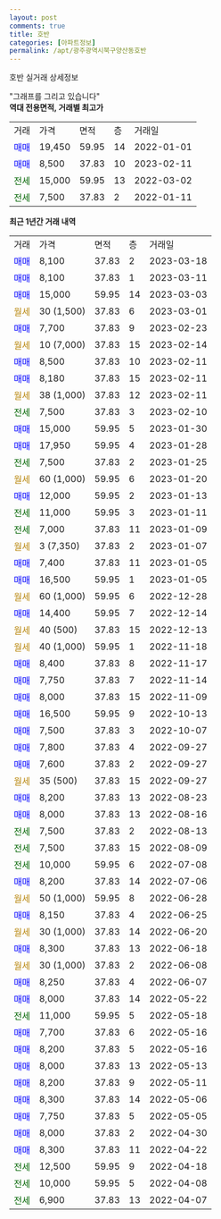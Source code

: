 ```yaml
---
layout: post
comments: true
title: 호반
categories: [아파트정보]
permalink: /apt/광주광역시북구양산동호반
---
```


호반 실거래 상세정보

<script type="text/javascript">
  google.charts.load('current', {'packages':['line', 'corechart']});
  google.charts.setOnLoadCallback(drawChart);

  function drawChart() {
    var data = new google.visualization.DataTable();
    data.addColumn('date', '거래일');
    data.addColumn('number', "매매");
    data.addColumn('number', "전세");
    data.addColumn('number', "전매");

    data.addRows([[new Date(Date.parse("2023-03-18")), 8100, null, null], [new Date(Date.parse("2023-03-11")), 8100, null, null], [new Date(Date.parse("2023-03-03")), 15000, null, null], [new Date(Date.parse("2023-03-01")), null, null, null], [new Date(Date.parse("2023-02-23")), 7700, null, null], [new Date(Date.parse("2023-02-14")), null, null, null], [new Date(Date.parse("2023-02-11")), 8500, null, null], [new Date(Date.parse("2023-02-11")), 8180, null, null], [new Date(Date.parse("2023-02-11")), null, null, null], [new Date(Date.parse("2023-02-10")), null, 7500, null], [new Date(Date.parse("2023-01-30")), 15000, null, null], [new Date(Date.parse("2023-01-28")), 17950, null, null], [new Date(Date.parse("2023-01-25")), null, 7500, null], [new Date(Date.parse("2023-01-20")), null, null, null], [new Date(Date.parse("2023-01-13")), 12000, null, null], [new Date(Date.parse("2023-01-11")), null, 11000, null], [new Date(Date.parse("2023-01-09")), null, 7000, null], [new Date(Date.parse("2023-01-07")), null, null, null], [new Date(Date.parse("2023-01-05")), 7400, null, null], [new Date(Date.parse("2023-01-05")), 16500, null, null], [new Date(Date.parse("2022-12-28")), null, null, null], [new Date(Date.parse("2022-12-14")), 14400, null, null], [new Date(Date.parse("2022-12-13")), null, null, null], [new Date(Date.parse("2022-11-18")), null, null, null], [new Date(Date.parse("2022-11-17")), 8400, null, null], [new Date(Date.parse("2022-11-14")), 7750, null, null], [new Date(Date.parse("2022-11-09")), 8000, null, null], [new Date(Date.parse("2022-10-13")), 16500, null, null], [new Date(Date.parse("2022-10-07")), 7500, null, null], [new Date(Date.parse("2022-09-27")), 7800, null, null], [new Date(Date.parse("2022-09-27")), 7600, null, null], [new Date(Date.parse("2022-09-27")), null, null, null], [new Date(Date.parse("2022-08-23")), 8200, null, null], [new Date(Date.parse("2022-08-16")), 8000, null, null], [new Date(Date.parse("2022-08-13")), null, 7500, null], [new Date(Date.parse("2022-08-09")), null, 7500, null], [new Date(Date.parse("2022-07-08")), null, 10000, null], [new Date(Date.parse("2022-07-06")), 8200, null, null], [new Date(Date.parse("2022-06-28")), null, null, null], [new Date(Date.parse("2022-06-25")), 8150, null, null], [new Date(Date.parse("2022-06-20")), null, null, null], [new Date(Date.parse("2022-06-18")), 8300, null, null], [new Date(Date.parse("2022-06-08")), null, null, null], [new Date(Date.parse("2022-06-07")), 8250, null, null], [new Date(Date.parse("2022-05-22")), 8000, null, null], [new Date(Date.parse("2022-05-18")), null, 11000, null], [new Date(Date.parse("2022-05-16")), 7700, null, null], [new Date(Date.parse("2022-05-16")), 8200, null, null], [new Date(Date.parse("2022-05-13")), 8000, null, null], [new Date(Date.parse("2022-05-11")), 8200, null, null], [new Date(Date.parse("2022-05-06")), 8300, null, null], [new Date(Date.parse("2022-05-05")), 7750, null, null], [new Date(Date.parse("2022-04-30")), 8000, null, null], [new Date(Date.parse("2022-04-22")), 8300, null, null], [new Date(Date.parse("2022-04-18")), null, 12500, null], [new Date(Date.parse("2022-04-08")), null, 10000, null], [new Date(Date.parse("2022-04-07")), null, 6900, null]]);

    var options = {
      hAxis: {
        format: 'yyyy/MM/dd'
      },    
      lineWidth: 0,
      pointsVisible: true,    
      title: '최근 1년간 유형별 실거래가 분포',
      legend: { position: 'bottom' }
    };

    var formatter = new google.visualization.NumberFormat({pattern:'###,###'} );
    formatter.format(data, 1);
    formatter.format(data, 2);
    
    setTimeout(function() {
        var chart = new google.visualization.LineChart(document.getElementById('columnchart_material'));
        chart.draw(data, (options));
        document.getElementById('loading').style.display = 'none';
    }, 200);
  }
</script>


<div id="loading" style="z-index:20; display: block; margin-left: 0px">"그래프를 그리고 있습니다"</div>
<div id="columnchart_material" style="width: 95%; margin-left: 0px; display: block"></div>
<!-- contents start -->
<b>역대 전용면적, 거래별 최고가</b>
<table class="sortable">
    <tr>
      <td>거래</td>
      <td>가격</td>
      <td>면적</td>
      <td>층</td>
      <td>거래일</td>
    </tr>
        <tr>
          <td><a style="color: blue">매매</a></td>
          <td>19,450</td>
          <td>59.95</td>
          <td>14</td>
          <td>2022-01-01</td>
        </tr>            <tr>
          <td><a style="color: blue">매매</a></td>
          <td>8,500</td>
          <td>37.83</td>
          <td>10</td>
          <td>2023-02-11</td>
        </tr>        
        <tr>
              <td><a style="color: darkgreen">전세</a></td>
              <td>15,000</td>
              <td>59.95</td>
              <td>13</td>
              <td>2022-03-02</td>
            </tr>            <tr>
              <td><a style="color: darkgreen">전세</a></td>
              <td>7,500</td>
              <td>37.83</td>
              <td>2</td>
              <td>2022-01-11</td>
            </tr>        
    
</table>

<b>최근 1년간 거래 내역</b>

<table class="sortable">
    <tr>
      <td>거래</td>
      <td>가격</td>
      <td>면적</td>
      <td>층</td>
      <td>거래일</td>
    </tr>
    <tr>
      <td><a style="color: blue">매매</a></td>
      <td>8,100</td>
      <td>37.83</td>
      <td>2</td>
      <td>2023-03-18</td>
    </tr>          <tr>
      <td><a style="color: blue">매매</a></td>
      <td>8,100</td>
      <td>37.83</td>
      <td>1</td>
      <td>2023-03-11</td>
    </tr>          <tr>
      <td><a style="color: blue">매매</a></td>
      <td>15,000</td>
      <td>59.95</td>
      <td>14</td>
      <td>2023-03-03</td>
    </tr>          <tr>
      <td><a style="color: darkgoldenrod">월세</a></td>
      <td>30 (1,500)</td>
      <td>37.83</td>
      <td>6</td>
      <td>2023-03-01</td>
    </tr>          <tr>
      <td><a style="color: blue">매매</a></td>
      <td>7,700</td>
      <td>37.83</td>
      <td>9</td>
      <td>2023-02-23</td>
    </tr>          <tr>
      <td><a style="color: darkgoldenrod">월세</a></td>
      <td>10 (7,000)</td>
      <td>37.83</td>
      <td>15</td>
      <td>2023-02-14</td>
    </tr>          <tr>
      <td><a style="color: blue">매매</a></td>
      <td>8,500</td>
      <td>37.83</td>
      <td>10</td>
      <td>2023-02-11</td>
    </tr>          <tr>
      <td><a style="color: blue">매매</a></td>
      <td>8,180</td>
      <td>37.83</td>
      <td>15</td>
      <td>2023-02-11</td>
    </tr>          <tr>
      <td><a style="color: darkgoldenrod">월세</a></td>
      <td>38 (1,000)</td>
      <td>37.83</td>
      <td>12</td>
      <td>2023-02-11</td>
    </tr>          <tr>
      <td><a style="color: darkgreen">전세</a></td>
      <td>7,500</td>
      <td>37.83</td>
      <td>3</td>
      <td>2023-02-10</td>
    </tr>          <tr>
      <td><a style="color: blue">매매</a></td>
      <td>15,000</td>
      <td>59.95</td>
      <td>5</td>
      <td>2023-01-30</td>
    </tr>          <tr>
      <td><a style="color: blue">매매</a></td>
      <td>17,950</td>
      <td>59.95</td>
      <td>4</td>
      <td>2023-01-28</td>
    </tr>          <tr>
      <td><a style="color: darkgreen">전세</a></td>
      <td>7,500</td>
      <td>37.83</td>
      <td>2</td>
      <td>2023-01-25</td>
    </tr>          <tr>
      <td><a style="color: darkgoldenrod">월세</a></td>
      <td>60 (1,000)</td>
      <td>59.95</td>
      <td>6</td>
      <td>2023-01-20</td>
    </tr>          <tr>
      <td><a style="color: blue">매매</a></td>
      <td>12,000</td>
      <td>59.95</td>
      <td>2</td>
      <td>2023-01-13</td>
    </tr>          <tr>
      <td><a style="color: darkgreen">전세</a></td>
      <td>11,000</td>
      <td>59.95</td>
      <td>3</td>
      <td>2023-01-11</td>
    </tr>          <tr>
      <td><a style="color: darkgreen">전세</a></td>
      <td>7,000</td>
      <td>37.83</td>
      <td>11</td>
      <td>2023-01-09</td>
    </tr>          <tr>
      <td><a style="color: darkgoldenrod">월세</a></td>
      <td>3 (7,350)</td>
      <td>37.83</td>
      <td>2</td>
      <td>2023-01-07</td>
    </tr>          <tr>
      <td><a style="color: blue">매매</a></td>
      <td>7,400</td>
      <td>37.83</td>
      <td>11</td>
      <td>2023-01-05</td>
    </tr>          <tr>
      <td><a style="color: blue">매매</a></td>
      <td>16,500</td>
      <td>59.95</td>
      <td>1</td>
      <td>2023-01-05</td>
    </tr>          <tr>
      <td><a style="color: darkgoldenrod">월세</a></td>
      <td>60 (1,000)</td>
      <td>59.95</td>
      <td>6</td>
      <td>2022-12-28</td>
    </tr>          <tr>
      <td><a style="color: blue">매매</a></td>
      <td>14,400</td>
      <td>59.95</td>
      <td>7</td>
      <td>2022-12-14</td>
    </tr>          <tr>
      <td><a style="color: darkgoldenrod">월세</a></td>
      <td>40 (500)</td>
      <td>37.83</td>
      <td>15</td>
      <td>2022-12-13</td>
    </tr>          <tr>
      <td><a style="color: darkgoldenrod">월세</a></td>
      <td>40 (1,000)</td>
      <td>59.95</td>
      <td>1</td>
      <td>2022-11-18</td>
    </tr>          <tr>
      <td><a style="color: blue">매매</a></td>
      <td>8,400</td>
      <td>37.83</td>
      <td>8</td>
      <td>2022-11-17</td>
    </tr>          <tr>
      <td><a style="color: blue">매매</a></td>
      <td>7,750</td>
      <td>37.83</td>
      <td>7</td>
      <td>2022-11-14</td>
    </tr>          <tr>
      <td><a style="color: blue">매매</a></td>
      <td>8,000</td>
      <td>37.83</td>
      <td>15</td>
      <td>2022-11-09</td>
    </tr>          <tr>
      <td><a style="color: blue">매매</a></td>
      <td>16,500</td>
      <td>59.95</td>
      <td>9</td>
      <td>2022-10-13</td>
    </tr>          <tr>
      <td><a style="color: blue">매매</a></td>
      <td>7,500</td>
      <td>37.83</td>
      <td>3</td>
      <td>2022-10-07</td>
    </tr>          <tr>
      <td><a style="color: blue">매매</a></td>
      <td>7,800</td>
      <td>37.83</td>
      <td>4</td>
      <td>2022-09-27</td>
    </tr>          <tr>
      <td><a style="color: blue">매매</a></td>
      <td>7,600</td>
      <td>37.83</td>
      <td>2</td>
      <td>2022-09-27</td>
    </tr>          <tr>
      <td><a style="color: darkgoldenrod">월세</a></td>
      <td>35 (500)</td>
      <td>37.83</td>
      <td>15</td>
      <td>2022-09-27</td>
    </tr>          <tr>
      <td><a style="color: blue">매매</a></td>
      <td>8,200</td>
      <td>37.83</td>
      <td>13</td>
      <td>2022-08-23</td>
    </tr>          <tr>
      <td><a style="color: blue">매매</a></td>
      <td>8,000</td>
      <td>37.83</td>
      <td>13</td>
      <td>2022-08-16</td>
    </tr>          <tr>
      <td><a style="color: darkgreen">전세</a></td>
      <td>7,500</td>
      <td>37.83</td>
      <td>2</td>
      <td>2022-08-13</td>
    </tr>          <tr>
      <td><a style="color: darkgreen">전세</a></td>
      <td>7,500</td>
      <td>37.83</td>
      <td>15</td>
      <td>2022-08-09</td>
    </tr>          <tr>
      <td><a style="color: darkgreen">전세</a></td>
      <td>10,000</td>
      <td>59.95</td>
      <td>6</td>
      <td>2022-07-08</td>
    </tr>          <tr>
      <td><a style="color: blue">매매</a></td>
      <td>8,200</td>
      <td>37.83</td>
      <td>14</td>
      <td>2022-07-06</td>
    </tr>          <tr>
      <td><a style="color: darkgoldenrod">월세</a></td>
      <td>50 (1,000)</td>
      <td>59.95</td>
      <td>8</td>
      <td>2022-06-28</td>
    </tr>          <tr>
      <td><a style="color: blue">매매</a></td>
      <td>8,150</td>
      <td>37.83</td>
      <td>4</td>
      <td>2022-06-25</td>
    </tr>          <tr>
      <td><a style="color: darkgoldenrod">월세</a></td>
      <td>30 (1,000)</td>
      <td>37.83</td>
      <td>14</td>
      <td>2022-06-20</td>
    </tr>          <tr>
      <td><a style="color: blue">매매</a></td>
      <td>8,300</td>
      <td>37.83</td>
      <td>13</td>
      <td>2022-06-18</td>
    </tr>          <tr>
      <td><a style="color: darkgoldenrod">월세</a></td>
      <td>30 (1,000)</td>
      <td>37.83</td>
      <td>2</td>
      <td>2022-06-08</td>
    </tr>          <tr>
      <td><a style="color: blue">매매</a></td>
      <td>8,250</td>
      <td>37.83</td>
      <td>4</td>
      <td>2022-06-07</td>
    </tr>          <tr>
      <td><a style="color: blue">매매</a></td>
      <td>8,000</td>
      <td>37.83</td>
      <td>14</td>
      <td>2022-05-22</td>
    </tr>          <tr>
      <td><a style="color: darkgreen">전세</a></td>
      <td>11,000</td>
      <td>59.95</td>
      <td>5</td>
      <td>2022-05-18</td>
    </tr>          <tr>
      <td><a style="color: blue">매매</a></td>
      <td>7,700</td>
      <td>37.83</td>
      <td>6</td>
      <td>2022-05-16</td>
    </tr>          <tr>
      <td><a style="color: blue">매매</a></td>
      <td>8,200</td>
      <td>37.83</td>
      <td>5</td>
      <td>2022-05-16</td>
    </tr>          <tr>
      <td><a style="color: blue">매매</a></td>
      <td>8,000</td>
      <td>37.83</td>
      <td>13</td>
      <td>2022-05-13</td>
    </tr>          <tr>
      <td><a style="color: blue">매매</a></td>
      <td>8,200</td>
      <td>37.83</td>
      <td>9</td>
      <td>2022-05-11</td>
    </tr>          <tr>
      <td><a style="color: blue">매매</a></td>
      <td>8,300</td>
      <td>37.83</td>
      <td>14</td>
      <td>2022-05-06</td>
    </tr>          <tr>
      <td><a style="color: blue">매매</a></td>
      <td>7,750</td>
      <td>37.83</td>
      <td>5</td>
      <td>2022-05-05</td>
    </tr>          <tr>
      <td><a style="color: blue">매매</a></td>
      <td>8,000</td>
      <td>37.83</td>
      <td>2</td>
      <td>2022-04-30</td>
    </tr>          <tr>
      <td><a style="color: blue">매매</a></td>
      <td>8,300</td>
      <td>37.83</td>
      <td>11</td>
      <td>2022-04-22</td>
    </tr>          <tr>
      <td><a style="color: darkgreen">전세</a></td>
      <td>12,500</td>
      <td>59.95</td>
      <td>9</td>
      <td>2022-04-18</td>
    </tr>          <tr>
      <td><a style="color: darkgreen">전세</a></td>
      <td>10,000</td>
      <td>59.95</td>
      <td>5</td>
      <td>2022-04-08</td>
    </tr>          <tr>
      <td><a style="color: darkgreen">전세</a></td>
      <td>6,900</td>
      <td>37.83</td>
      <td>13</td>
      <td>2022-04-07</td>
    </tr>      </table>
<!-- contents end -->    

